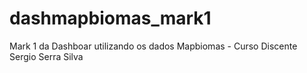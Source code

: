 # dashmapbiomas_mark1
Mark 1 da Dashboar utilizando os dados Mapbiomas - Curso Discente Sergio Serra Silva
